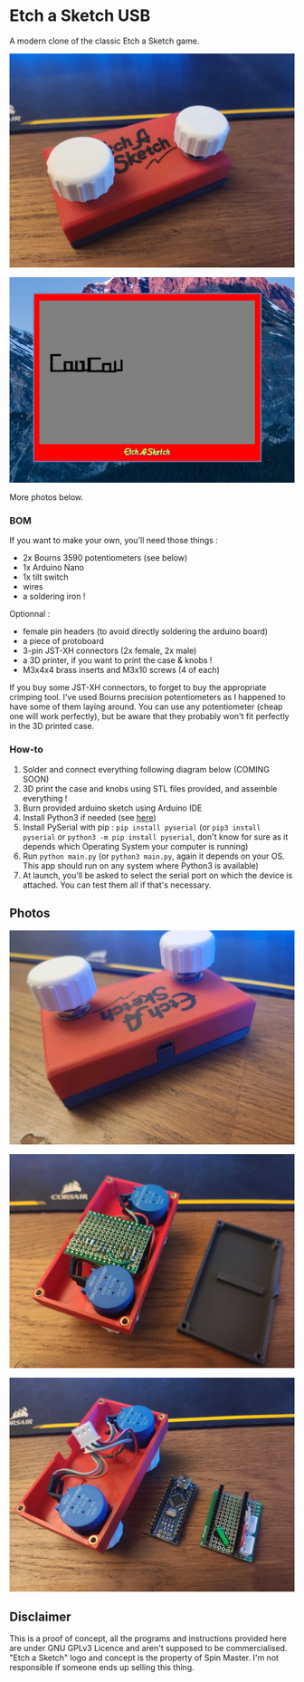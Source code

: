 # Etch a Sketch USB

A modern clone of the classic Etch a Sketch game.

![front](photos/front.jpg)

![software](photos/software.png)

More photos below.

### BOM

If you want to make your own, you'll need those things :

- 2x Bourns 3590 potentiometers (see below)
- 1x Arduino Nano
- 1x tilt switch
- wires
- a soldering iron !

Optionnal : 

- female pin headers (to avoid directly soldering the arduino board)
- a piece of protoboard
- 3-pin JST-XH connectors (2x female, 2x male)
- a 3D printer, if you want to print the case & knobs !
- M3x4x4 brass inserts and M3x10 screws (4 of each)

If you buy some JST-XH connectors, to forget to buy the appropriate crimping tool.
I've used Bourns precision potentiometers as I happened to have some of them laying around. You can use any potentiometer (cheap one will work perfectly), but be aware that they probably won't fit perfectly in the 3D printed case.

### How-to

1. Solder and connect everything following diagram below (COMING SOON)
2. 3D print the case and knobs using STL files provided, and assemble everything !
2. Burn provided arduino sketch using Arduino IDE
3. Install Python3 if needed (see [here](https://www.python.org/downloads/))
4. Install PySerial with pip : `pip install pyserial` (or `pip3 install pyserial` or `python3 -m pip install pyserial`, don't know for sure as it depends which Operating System your computer is running)
5. Run `python main.py` (or `python3 main.py`, again it depends on your OS. This app should run on any system where Python3 is available)
6. At launch, you'll be asked to select the serial port on which the device is attached. You can test them all if that's necessary.

## Photos

![back](photos/back.jpg)

![opened](photos/opened.jpg)

![parts](photos/parts.jpg)

## Disclaimer

This is a proof of concept, all the programs and instructions provided here are under GNU GPLv3 Licence and aren't supposed to be commercialised. "Etch a Sketch" logo and concept is the property of Spin Master. I'm not responsible if someone ends up selling this thing.